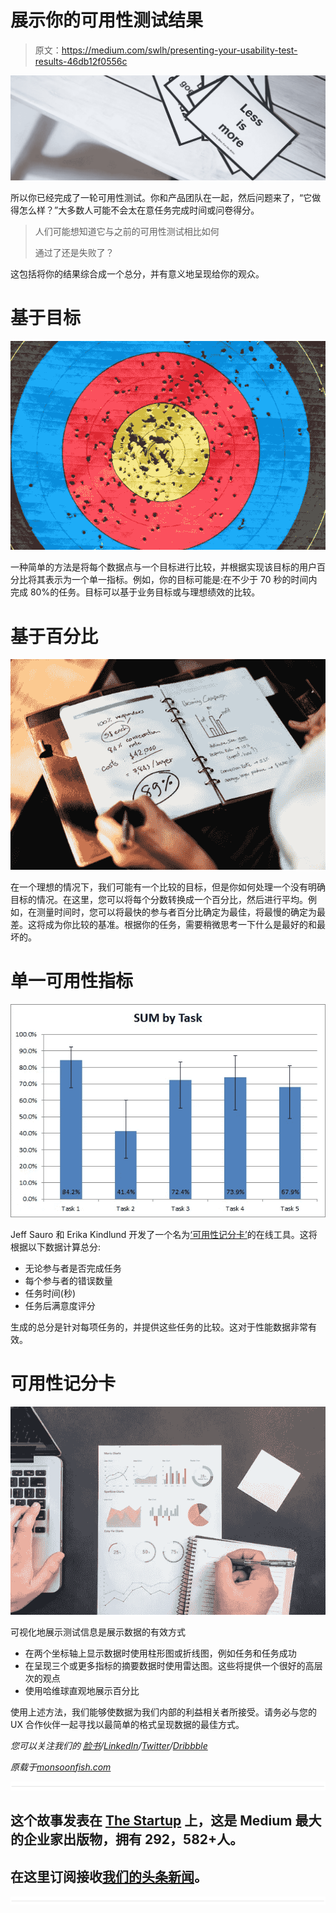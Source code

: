 # 展示你的可用性测试结果

> 原文：<https://medium.com/swlh/presenting-your-usability-test-results-46db12f0556c>

![](img/399699f46663bdfbc3f085f549d64693.png)

所以你已经完成了一轮可用性测试。你和产品团队在一起，然后问题来了，“它做得怎么样？”大多数人可能不会太在意任务完成时间或问卷得分。

> 人们可能想知道它与之前的可用性测试相比如何
> 
> 通过了还是失败了？

这包括将你的结果综合成一个总分，并有意义地呈现给你的观众。

# 基于目标

![](img/d699602d27b9be93e2f0acb2808b2534.png)

一种简单的方法是将每个数据点与一个目标进行比较，并根据实现该目标的用户百分比将其表示为一个单一指标。例如，你的目标可能是:在不少于 70 秒的时间内完成 80%的任务。目标可以基于业务目标或与理想绩效的比较。

# 基于百分比

![](img/474caa32c2066422b827f328c9c71951.png)

在一个理想的情况下，我们可能有一个比较的目标，但是你如何处理一个没有明确目标的情况。在这里，您可以将每个分数转换成一个百分比，然后进行平均。例如，在测量时间时，您可以将最快的参与者百分比确定为最佳，将最慢的确定为最差。这将成为你比较的基准。根据你的任务，需要稍微思考一下什么是最好的和最坏的。

# 单一可用性指标

![](img/b60c3d314d2566ed0f585ef6a06e287f.png)

Jeff Sauro 和 Erika Kindlund 开发了一个名为[‘可用性记分卡’](https://measuringu.com/sum-2/)的在线工具。这将根据以下数据计算总分:

*   无论参与者是否完成任务
*   每个参与者的错误数量
*   任务时间(秒)
*   任务后满意度评分

生成的总分是针对每项任务的，并提供这些任务的比较。这对于性能数据非常有效。

# 可用性记分卡

![](img/acf38afde2c49d7fd356271b93dfe259.png)

可视化地展示测试信息是展示数据的有效方式

*   在两个坐标轴上显示数据时使用柱形图或折线图，例如任务和任务成功
*   在呈现三个或更多指标的摘要数据时使用雷达图。这些将提供一个很好的高层次的观点
*   使用哈维球直观地展示百分比

使用上述方法，我们能够使数据为我们内部的利益相关者所接受。请务必与您的 UX 合作伙伴一起寻找以最简单的格式呈现数据的最佳方式。

*您可以关注我们的* [*脸书*](https://www.facebook.com/monsoonfish)*/*[*LinkedIn*](https://www.linkedin.com/company/13404751/)*/*[*Twitter*](https://twitter.com/monsoonfishy)*/*[*Dribbble*](https://dribbble.com/monsoonfish)

*原载于*[*monsoonfish.com*](http://monsoonfish.com/blog/present-usability-test-results/)

![](img/731acf26f5d44fdc58d99a6388fe935d.png)

## 这个故事发表在 [The Startup](https://medium.com/swlh) 上，这是 Medium 最大的企业家出版物，拥有 292，582+人。

## 在这里订阅接收[我们的头条新闻](http://growthsupply.com/the-startup-newsletter/)。

![](img/731acf26f5d44fdc58d99a6388fe935d.png)